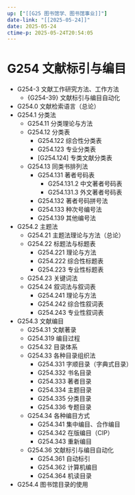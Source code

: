 ```yaml
---
up: ["[[G25 图书馆学、图书馆事业]]"]
date-link: "[[2025-05-24]]"
date: 2025-05-24
ctime-p: 2025-05-24T20:54:05
---
```


# G254 文献标引与编目

- G254-3 文献工作研究方法、工作方法
	- {G254-39} 文献标引与编目自动化
- G254.0 文献检索语言（总论）
- G254.1 分类法
	- G254.11 分类理论与方法
	- G254.12 分类表
		- G254.122 综合性分类表
		- G254.123 专业分类表
		- [G254.124] 专类文献分类表
	- G254.13 同类书排列法
		- G254.131 著者号码表
			- G254.131.2 中文著者号码表
			- G254.131.3 外文著者号码表
		- G254.132 著者号码拼号法
		- G254.133 种次号编号法
		- G254.139 其他编号法
- G254.2 主题法
	- G254.21 主题法理论与方法（总论）
	- G254.22 标题法与标题表
		- G254.221 理论与方法
		- G254.222 综合性标题表
		- G254.223 专业性标题表
	- G254.23 关键词法
	- G254.24 叙词法与叙词表
		- G254.241 理论与方法
		- G254.242 综合性叙词表
		- G254.243 专业性叙词表
- G254.3 文献编目
	- G254.31 文献著录
	- G254.319 编目过程
	- G254.32 目录体系
	- G254.33 各种目录组织法
		- G254.331 字顺目录（字典式目录）
		- G254.332 书名目录
		- G254.333 著者目录
		- G254.334 主题目录
		- G254.335 分类目录
		- G254.336 专题目录
	- G254.34 各种编目方式
		- G254.341 集中编目、合作编目
		- G254.342 在版编目（CIP）
		- G254.343 重新编目
	- G254.36 文献标引与编目自动化
		- G254.361 自动标引
		- G254.362 计算机编目
		- G254.364 机读目录
- G254.4 图书馆目录的使用
